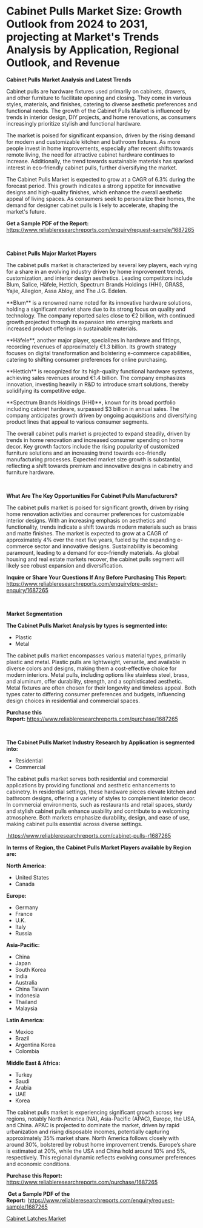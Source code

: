 <p><h1>Cabinet Pulls Market Size: Growth Outlook from 2024 to 2031, projecting at Market's Trends Analysis by Application, Regional Outlook, and Revenue</h1></p><p><strong>Cabinet Pulls Market Analysis and Latest Trends</strong></p>
<p><p>Cabinet pulls are hardware fixtures used primarily on cabinets, drawers, and other furniture to facilitate opening and closing. They come in various styles, materials, and finishes, catering to diverse aesthetic preferences and functional needs. The growth of the Cabinet Pulls Market is influenced by trends in interior design, DIY projects, and home renovations, as consumers increasingly prioritize stylish and functional hardware.</p><p>The market is poised for significant expansion, driven by the rising demand for modern and customizable kitchen and bathroom fixtures. As more people invest in home improvements, especially after recent shifts towards remote living, the need for attractive cabinet hardware continues to increase. Additionally, the trend towards sustainable materials has sparked interest in eco-friendly cabinet pulls, further diversifying the market.</p><p>The Cabinet Pulls Market is expected to grow at a CAGR of 6.3% during the forecast period. This growth indicates a strong appetite for innovative designs and high-quality finishes, which enhance the overall aesthetic appeal of living spaces. As consumers seek to personalize their homes, the demand for designer cabinet pulls is likely to accelerate, shaping the market's future.</p></p>
<p><strong>Get a Sample PDF of the Report:&nbsp;</strong> <a href="https://www.reliableresearchreports.com/enquiry/request-sample/1687265?utm_campaign=48&utm_medium=2&utm_source=Github&utm_content=ia&utm_term=31122024&utm_id=cabinet-pulls">https://www.reliableresearchreports.com/enquiry/request-sample/1687265</a></p>
<p>&nbsp;</p>
<p><strong>Cabinet Pulls Major Market Players</strong></p>
<p><p>The cabinet pulls market is characterized by several key players, each vying for a share in an evolving industry driven by home improvement trends, customization, and interior design aesthetics. Leading competitors include Blum, Salice, Häfele, Hettich, Spectrum Brands Holdings (HHI), GRASS, Yajie, Allegion, Assa Abloy, and The J.G. Edelen.</p><p>**Blum** is a renowned name noted for its innovative hardware solutions, holding a significant market share due to its strong focus on quality and technology. The company reported sales close to €2 billion, with continued growth projected through its expansion into emerging markets and increased product offerings in sustainable materials.</p><p>**Häfele**, another major player, specializes in hardware and fittings, recording revenues of approximately €1.3 billion. Its growth strategy focuses on digital transformation and bolstering e-commerce capabilities, catering to shifting consumer preferences for online purchasing.</p><p>**Hettich** is recognized for its high-quality functional hardware systems, achieving sales revenues around €1.4 billion. The company emphasizes innovation, investing heavily in R&D to introduce smart solutions, thereby solidifying its competitive edge.</p><p>**Spectrum Brands Holdings (HHI)**, known for its broad portfolio including cabinet hardware, surpassed $3 billion in annual sales. The company anticipates growth driven by ongoing acquisitions and diversifying product lines that appeal to various consumer segments.</p><p>The overall cabinet pulls market is projected to expand steadily, driven by trends in home renovation and increased consumer spending on home decor. Key growth factors include the rising popularity of customized furniture solutions and an increasing trend towards eco-friendly manufacturing processes. Expected market size growth is substantial, reflecting a shift towards premium and innovative designs in cabinetry and furniture hardware.</p></p>
<p>&nbsp;</p>
<p><strong>What Are The Key Opportunities For Cabinet Pulls Manufacturers?</strong></p>
<p><p>The cabinet pulls market is poised for significant growth, driven by rising home renovation activities and consumer preferences for customizable interior designs. With an increasing emphasis on aesthetics and functionality, trends indicate a shift towards modern materials such as brass and matte finishes. The market is expected to grow at a CAGR of approximately 4% over the next five years, fueled by the expanding e-commerce sector and innovative designs. Sustainability is becoming paramount, leading to a demand for eco-friendly materials. As global housing and real estate markets recover, the cabinet pulls segment will likely see robust expansion and diversification.</p></p>
<p><strong>Inquire or Share Your Questions If Any Before Purchasing This Report:</strong> <a href="https://www.reliableresearchreports.com/enquiry/pre-order-enquiry/1687265?utm_campaign=48&utm_medium=2&utm_source=Github&utm_content=ia&utm_term=31122024&utm_id=cabinet-pulls">https://www.reliableresearchreports.com/enquiry/pre-order-enquiry/1687265</a></p>
<p>&nbsp;</p>
<p><strong>Market Segmentation</strong></p>
<p><strong>The Cabinet Pulls Market Analysis by types is segmented into:</strong></p>
<p><ul><li>Plastic</li><li>Metal</li></ul></p>
<p><p>The cabinet pulls market encompasses various material types, primarily plastic and metal. Plastic pulls are lightweight, versatile, and available in diverse colors and designs, making them a cost-effective choice for modern interiors. Metal pulls, including options like stainless steel, brass, and aluminum, offer durability, strength, and a sophisticated aesthetic. Metal fixtures are often chosen for their longevity and timeless appeal. Both types cater to differing consumer preferences and budgets, influencing design choices in residential and commercial spaces.</p></p>
<p><strong>Purchase this Report:&nbsp;</strong><a href="https://www.reliableresearchreports.com/purchase/1687265?utm_campaign=48&utm_medium=2&utm_source=Github&utm_content=ia&utm_term=31122024&utm_id=cabinet-pulls">https://www.reliableresearchreports.com/purchase/1687265</a></p>
<p>&nbsp;</p>
<p><strong>The Cabinet Pulls Market Industry Research by Application is segmented into:</strong></p>
<p><ul><li>Residential</li><li>Commercial</li></ul></p>
<p><p>The cabinet pulls market serves both residential and commercial applications by providing functional and aesthetic enhancements to cabinetry. In residential settings, these hardware pieces elevate kitchen and bathroom designs, offering a variety of styles to complement interior decor. In commercial environments, such as restaurants and retail spaces, sturdy and stylish cabinet pulls enhance usability and contribute to a welcoming atmosphere. Both markets emphasize durability, design, and ease of use, making cabinet pulls essential across diverse settings.</p></p>
<p><a href="https://www.reliableresearchreports.com/cabinet-pulls-r1687265?utm_campaign=48&utm_medium=2&utm_source=Github&utm_content=ia&utm_term=31122024&utm_id=cabinet-pulls">&nbsp;https://www.reliableresearchreports.com/cabinet-pulls-r1687265</a></p>
<p><strong>In terms of Region, the Cabinet Pulls Market Players available by Region are:</strong></p>
<p>
    <p> <strong> North America: </strong>
        <ul>
            <li>United States</li>
            <li>Canada</li>
        </ul>
        </p> 
    <p> <strong> Europe: </strong>
        <ul>
            <li>Germany</li>
            <li>France</li>
            <li>U.K.</li>
            <li>Italy</li>
            <li>Russia</li>
        </ul>
        </p> 
    <p> <strong> Asia-Pacific: </strong>
        <ul>
            <li>China</li>
            <li>Japan</li>
            <li>South Korea</li>
            <li>India</li>
            <li>Australia</li>
            <li>China Taiwan</li>
            <li>Indonesia</li>
            <li>Thailand</li>
            <li>Malaysia</li>
        </ul>
        </p> 
    <p> <strong> Latin America: </strong>
        <ul>
            <li>Mexico</li>
            <li>Brazil</li>
            <li>Argentina Korea</li>
            <li>Colombia</li>
        </ul>
        </p> 
    <p> <strong> Middle East & Africa: </strong>
        <ul>
            <li>Turkey</li>
            <li>Saudi</li>
            <li>Arabia</li>
            <li>UAE</li>
            <li>Korea</li>
        </ul>
    </p>
    </p>
<p><p>The cabinet pulls market is experiencing significant growth across key regions, notably North America (NA), Asia-Pacific (APAC), Europe, the USA, and China. APAC is projected to dominate the market, driven by rapid urbanization and rising disposable incomes, potentially capturing approximately 35% market share. North America follows closely with around 30%, bolstered by robust home improvement trends. Europe’s share is estimated at 20%, while the USA and China hold around 10% and 5%, respectively. This regional dynamic reflects evolving consumer preferences and economic conditions.</p></p>
<p><strong>Purchase this Report: </strong><a href="https://www.reliableresearchreports.com/purchase/1687265?utm_campaign=48&utm_medium=2&utm_source=Github&utm_content=ia&utm_term=31122024&utm_id=cabinet-pulls">https://www.reliableresearchreports.com/purchase/1687265</a></p>
<p>&nbsp;<strong>Get a Sample PDF of the Report:&nbsp;&nbsp;</strong><a href="https://www.reliableresearchreports.com/enquiry/request-sample/1687265?utm_campaign=48&utm_medium=2&utm_source=Github&utm_content=ia&utm_term=31122024&utm_id=cabinet-pulls">https://www.reliableresearchreports.com/enquiry/request-sample/1687265</a></p>
<p><strong></strong></p>
<p><p><a href="https://github.com/mathastilley812967/Market-Research-Report-List-1/blob/main/cabinet-latches-market.md?utm_campaign=48&utm_medium=2&utm_source=Github&utm_content=ia&utm_term=31122024&utm_id=cabinet-pulls">Cabinet Latches Market</a></p></p>